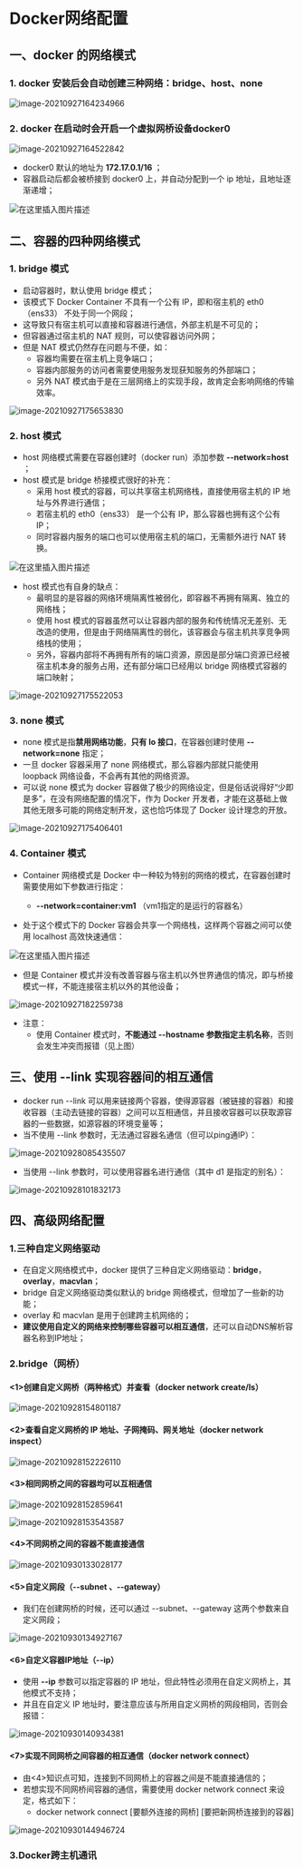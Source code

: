 # Docker网络配置

## 一、docker 的网络模式

### 1. docker 安装后会自动创建三种网络：bridge、host、none

![image-20210927164234966](images/image-20210927164234966.png)

### 2. docker 在启动时会开启一个虚拟网桥设备docker0

![image-20210927164522842](images/image-20210927164522842.png)

- docker0 默认的地址为 **172.17.0.1/16** ；
- 容器启动后都会被桥接到 docker0 上，并自动分配到一个 ip 地址，且地址逐渐递增；

![在这里插入图片描述](images/20190820223934743.png)



## 二、容器的四种网络模式

### 1. bridge 模式

- 启动容器时，默认使用 bridge 模式；
- 该模式下 Docker Container 不具有一个公有 IP，即和宿主机的 eth0（ens33） 不处于同一个网段；
- 这导致只有宿主机可以直接和容器进行通信，外部主机是不可见的；
- 但容器通过宿主机的 NAT 规则，可以使容器访问外网；
- 但是 NAT 模式仍然存在问题与不便，如：
  - 容器均需要在宿主机上竞争端口；
  - 容器内部服务的访问者需要使用服务发现获知服务的外部端口；
  - 另外 NAT 模式由于是在三层网络上的实现手段，故肯定会影响网络的传输效率。

![image-20210927175653830](images/image-20210927175653830.png)



### 2. host 模式

- host 网络模式需要在容器创建时（docker run）添加参数 **--network=host** ；
- host 模式是 bridge 桥接模式很好的补充：
  - 采用 host 模式的容器，可以共享宿主机网络栈，直接使用宿主机的 IP 地址与外界进行通信；
  - 若宿主机的 eth0（ens33） 是一个公有 IP，那么容器也拥有这个公有IP；
  - 同时容器内服务的端口也可以使用宿主机的端口，无需额外进行 NAT 转换。

![在这里插入图片描述](images/20190820224201244.png)

- host 模式也有自身的缺点：
  - 最明显的是容器的网络环境隔离性被弱化，即容器不再拥有隔离、独立的网络栈；
  - 使用 host 模式的容器虽然可以让容器内部的服务和传统情况无差别、无改造的使用，但是由于网络隔离性的弱化，该容器会与宿主机共享竞争网络栈的使用；
  - 另外，容器内部将不再拥有所有的端口资源，原因是部分端口资源已经被宿主机本身的服务占用，还有部分端口已经用以 bridge 网络模式容器的端口映射；

![image-20210927175522053](images/image-20210927175522053.png)



### 3.  none 模式

- none 模式是指**禁用网络功能**，**只有 lo 接口**，在容器创建时使用 **--network=none** 指定；
- 一旦 docker 容器采用了 none 网络模式，那么容器内部就只能使用 loopback 网络设备，不会再有其他的网络资源。
- 可以说 none 模式为 docker 容器做了极少的网络设定，但是俗话说得好“少即是多”，在没有网络配置的情况下，作为 Docker 开发者，才能在这基础上做其他无限多可能的网络定制开发，这也恰巧体现了 Docker 设计理念的开放。

![image-20210927175406401](images/image-20210927175406401.png)



### 4. Container 模式

- Container 网络模式是 Docker 中一种较为特别的网络的模式，在容器创建时需要使用如下参数进行指定：
  -  **--network=container:vm1** （vm1指定的是运行的容器名）

- 处于这个模式下的 Docker 容器会共享一个网络栈，这样两个容器之间可以使用 localhost 高效快速通信：

![在这里插入图片描述](images/20190820224440729.png)

- 但是 Container 模式并没有改善容器与宿主机以外世界通信的情况，即与桥接模式一样，不能连接宿主机以外的其他设备；

![image-20210927182259738](images/image-20210927182259738.png)

- 注意：
  - 使用 Container 模式时，**不能通过 --hostname 参数指定主机名称**，否则会发生冲突而报错（见上图）



## 三、使用 --link 实现容器间的相互通信

- docker run --link 可以用来链接两个容器，使得源容器（被链接的容器）和接收容器（主动去链接的容器）之间可以互相通信，并且接收容器可以获取源容器的一些数据，如源容器的环境变量等；
- 当不使用 --link 参数时，无法通过容器名通信（但可以ping通IP）：

![image-20210928085435507](images/image-20210928085435507.png)

- 当使用 --link 参数时，可以使用容器名进行通信（其中 d1 是指定的别名）：

![image-20210928101832173](images/image-20210928101832173.png)



## 四、高级网络配置

### 1.三种自定义网络驱动

- 在自定义网络模式中，docker 提供了三种自定义网络驱动：**bridge**，**overlay**，**macvlan**；
- bridge 自定义网络驱动类似默认的 bridge 网络模式，但增加了一些新的功能；
- overlay 和 macvlan 是用于创建跨主机网络的；
- **建议使用自定义的网络来控制哪些容器可以相互通信**，还可以自动DNS解析容器名称到IP地址；



### 2.bridge（网桥）

#### <1>创建自定义网桥（两种格式）并查看（docker network create/ls）

![image-20210928154801187](images/image-20210928154801187.png)

#### <2>查看自定义网桥的 IP 地址、子网掩码、网关地址（docker network inspect）

![image-20210928152226110](images/image-20210928152226110.png)

#### <3>相同网桥之间的容器均可以互相通信

![image-20210928152859641](images/image-20210928152859641.png)

![image-20210928153543587](images/image-20210928153543587.png)

#### <4>不同网桥之间的容器不能直接通信

![image-20210930133028177](images/image-20210930133028177.png)

#### <5>自定义网段（--subnet 、--gateway）

- 我们在创建网桥的时候，还可以通过 --subnet、--gateway 这两个参数来自定义网段；

![image-20210930134927167](images/image-20210930134927167.png)

#### <6>自定义容器IP地址（--ip）

- 使用 **--ip** 参数可以指定容器的 IP 地址，但此特性必须用在自定义网桥上，其他模式不支持；
- 并且在自定义 IP 地址时，要注意应该与所用自定义网桥的网段相同，否则会报错：

![image-20210930140934381](images/image-20210930140934381.png)

#### <7>实现不同网桥之间容器的相互通信（docker network connect）

- 由<4>知识点可知，连接到不同网桥上的容器之间是不能直接通信的；
- 若想实现不同网桥间容器的通信，需要使用 docker network connect 来设定，格式如下：
  - docker network connect [要额外连接的网桥] [要把新网桥连接到的容器]

![image-20210930144946724](images/image-20210930144946724.png)



### 3.Docker跨主机通讯















